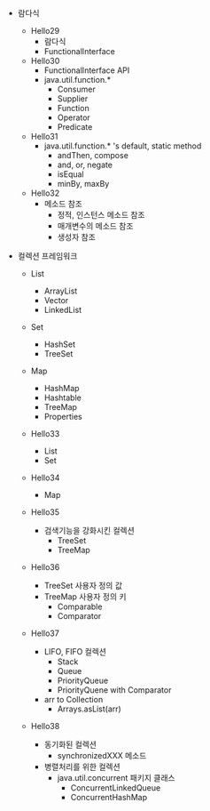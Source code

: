 - 람다식
    - Hello29
        - 람다식
        - FunctionalInterface
    - Hello30
        - FunctionalInterface API
        - java.util.function.*
            - Consumer
            - Supplier
            - Function
            - Operator
            - Predicate
    - Hello31
        - java.util.function.* 's default, static method
            - andThen, compose
            - and, or, negate
            - isEqual
            - minBy, maxBy
    - Hello32
        - 메소드 참조
            - 정적, 인스턴스 메소드 참조
            - 매개변수의 메소드 참조
            - 생성자 참조

- 컬렉션 프레임워크
    - List
        - ArrayList
        - Vector
        - LinkedList
    - Set
        - HashSet
        - TreeSet
    - Map
        - HashMap
        - Hashtable
        - TreeMap
        - Properties
 
    - Hello33
        - List
        - Set
    - Hello34
        - Map
    
    - Hello35
        - 검색기능을 강화시킨 컬렉션
            - TreeSet
            - TreeMap
    - Hello36
        - TreeSet 사용자 정의 값
        - TreeMap 사용자 정의 키
            - Comparable
            - Comparator
    - Hello37
        - LIFO, FIFO 컬렉션
            - Stack
            - Queue
            - PriorityQueue
            - PriorityQuene with Comparator
        - arr to Collection
            - Arrays.asList(arr)
    - Hello38
        - 동기화된 컬렉션
            - synchronizedXXX 메소드
        - 병렬처리를 위한 컬렉션
            - java.util.concurrent 패키지 클래스
                - ConcurrentLinkedQueue
                - ConcurrentHashMap

